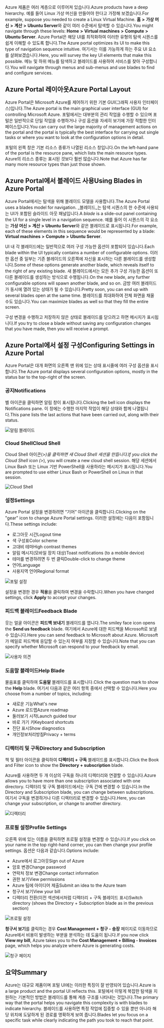 <span data-ttu-id="3a568-101">Azure 제품은 여러 계층으로 이루어져 있습니다.</span><span class="sxs-lookup"><span data-stu-id="3a568-101">Azure products have a deep hierarchy.</span></span> <span data-ttu-id="3a568-102">예를 들어 Linux 가상 머신을 만들어야 한다고 가정해 보겠습니다.</span><span class="sxs-lookup"><span data-stu-id="3a568-102">For example, suppose you needed to create a Linux Virtual Machine.</span></span> <span data-ttu-id="3a568-103">**홈** **>** **가상 머신** **>** **계산** **>** **Ubuntu Server**와 같이 여러 수준에서 탐색할 수 있습니다.</span><span class="sxs-lookup"><span data-stu-id="3a568-103">You might navigate through these levels: **Home** **>** **Virtual machines** **>** **Compute** **>** **Ubuntu Server**.</span></span> <span data-ttu-id="3a568-104">Azure Portal은 해당 UI를 최적화하여 이러한 유형의 탐색 시퀀스를 쉽게 이해할 수 있도록 합니다.</span><span class="sxs-lookup"><span data-stu-id="3a568-104">The Azure portal optimizes its UI to make this type of navigation sequence intuitive.</span></span> <span data-ttu-id="3a568-105">여기서는 이를 가능하게 하는 주요 UI 요소를 살펴보겠습니다.</span><span class="sxs-lookup"><span data-stu-id="3a568-105">Here, you will survey the key UI elements that make this possible.</span></span> <span data-ttu-id="3a568-106">메뉴 및 하위 메뉴를 탐색하고 블레이드를 사용하여 서비스를 찾아 구성합니다.</span><span class="sxs-lookup"><span data-stu-id="3a568-106">You will navigate through menus and sub-menus and use blades to find and configure services.</span></span>

## <a name="azure-portal-layout"></a><span data-ttu-id="3a568-107">Azure Portal 레이아웃</span><span class="sxs-lookup"><span data-stu-id="3a568-107">Azure Portal Layout</span></span>

<span data-ttu-id="3a568-108">Azure Portal은 Microsoft Azure를 제어하기 위한 기본 GUI(그래픽 사용자 인터페이스)입니다.</span><span class="sxs-lookup"><span data-stu-id="3a568-108">The Azure portal is the main graphical user interface (GUI) for controlling Microsoft Azure.</span></span> <span data-ttu-id="3a568-109">포털에서는 대부분의 관리 작업을 수행할 수 있으며 포털은 일반적으로 단일 작업을 수행하거나 구성 옵션을 자세히 보기에 가장 적합한 인터페이스입니다.</span><span class="sxs-lookup"><span data-stu-id="3a568-109">You can carry out the large majority of management actions on the portal and the portal is typically the best interface for carrying out single tasks or where you want to look at the configuration options in detail.</span></span>

<span data-ttu-id="3a568-110">포털의 왼쪽 창은 기본 리소스 종류가 나열된 리소스 창입니다.</span><span class="sxs-lookup"><span data-stu-id="3a568-110">On the left-hand pane of the portal is the resource pane, which lists the main resource types.</span></span> <span data-ttu-id="3a568-111">Azure의 리소스 종류는 표시된 것보다 훨씬 많습니다.</span><span class="sxs-lookup"><span data-stu-id="3a568-111">Note that Azure has far many more resource types than just those shown.</span></span>

## <a name="using-blades-in-azure-portal"></a><span data-ttu-id="3a568-112">Azure Portal에서 블레이드 사용</span><span class="sxs-lookup"><span data-stu-id="3a568-112">Using Blades in Azure Portal</span></span>

<span data-ttu-id="3a568-113">Azure Portal에서는 탐색을 위해 블레이드 모델을 사용합니다.</span><span class="sxs-lookup"><span data-stu-id="3a568-113">The Azure Portal uses a blades model for navigation.</span></span> <span data-ttu-id="3a568-114">_블레이드_는 탐색 시퀀스의 한 수준에 사용되는 UI가 포함된 슬라이드 아웃 패널입니다.</span><span class="sxs-lookup"><span data-stu-id="3a568-114">A _blade_ is a slide-out panel containing the UI for a single level in a navigation sequence.</span></span> <span data-ttu-id="3a568-115">예를 들어 이 시퀀스의 각 요소는 **가상 머신** **>** **계산** **>** **Ubuntu Server**와 같은 블레이드로 표시됩니다.</span><span class="sxs-lookup"><span data-stu-id="3a568-115">For example, each of these elements in this sequence would be represented by a blade: **Virtual machines** **>** **Compute** **>** **Ubuntu Server**.</span></span>

<span data-ttu-id="3a568-116">UI 내 각 블레이드에는 일반적으로 여러 구성 가능한 옵션이 포함되어 있습니다.</span><span class="sxs-lookup"><span data-stu-id="3a568-116">Each blade within the UI typically contains a number of configurable options.</span></span> <span data-ttu-id="3a568-117">이러한 옵션 중 일부는 기존 블레이드의 오른쪽에 자신을 표시하는 다른 블레이드를 생성합니다.</span><span class="sxs-lookup"><span data-stu-id="3a568-117">Some of these options generate another blade, which reveals itself to the right of any existing blade.</span></span> <span data-ttu-id="3a568-118">새 블레이드에서는 모든 추가 구성 가능한 옵션이 또 다른 블레이드를 생성하는 방식으로 수행됩니다.</span><span class="sxs-lookup"><span data-stu-id="3a568-118">On the new blade, any further configurable options will spawn another blade, and so on.</span></span> <span data-ttu-id="3a568-119">금방 여러 블레이드가 동시에 열려 있는 상태가 될 수 있습니다.</span><span class="sxs-lookup"><span data-stu-id="3a568-119">Pretty soon, you can end up with several blades open at the same time.</span></span> <span data-ttu-id="3a568-120">블레이드를 최대화하여 전체 화면을 채울 수도 있습니다.</span><span class="sxs-lookup"><span data-stu-id="3a568-120">You can maximize blades as well so that they fill the entire screen.</span></span>

<span data-ttu-id="3a568-121">구성 변경을 수행하고 저장하지 않은 상태로 블레이드를 닫으려고 하면 메시지가 표시됩니다.</span><span class="sxs-lookup"><span data-stu-id="3a568-121">If you try to close a blade without saving any configuration changes that you have made, then you will receive a prompt.</span></span>

## <a name="configuring-settings-in-azure-portal"></a><span data-ttu-id="3a568-122">Azure Portal에서 설정 구성</span><span class="sxs-lookup"><span data-stu-id="3a568-122">Configuring Settings in Azure Portal</span></span>

<span data-ttu-id="3a568-123">Azure Portal은 대개 화면의 오른쪽 맨 위에 있는 상태 표시줄에 여러 구성 옵션을 표시합니다.</span><span class="sxs-lookup"><span data-stu-id="3a568-123">The Azure portal displays several configuration options, mostly in the status bar to the top-right of the screen.</span></span>

### <a name="notifications"></a><span data-ttu-id="3a568-124">공지</span><span class="sxs-lookup"><span data-stu-id="3a568-124">Notifications</span></span>

<span data-ttu-id="3a568-125">벨 아이콘을 클릭하면 알림 창이 표시됩니다.</span><span class="sxs-lookup"><span data-stu-id="3a568-125">Clicking the bell icon displays the Notifications pane.</span></span> <span data-ttu-id="3a568-126">이 창에는 수행한 마지막 작업이 해당 상태와 함께 나열됩니다.</span><span class="sxs-lookup"><span data-stu-id="3a568-126">This pane lists the last actions that have been carried out, along with their status.</span></span>

![알림 블레이드](../images/2-notifications-blade.PNG)

### <a name="cloud-shell"></a><span data-ttu-id="3a568-128">Cloud Shell</span><span class="sxs-lookup"><span data-stu-id="3a568-128">Cloud Shell</span></span>

<span data-ttu-id="3a568-129">Cloud Shell 아이콘(>_)을 클릭하면 새 Cloud Shell 세션을 만듭니다.</span><span class="sxs-lookup"><span data-stu-id="3a568-129">If you click the Cloud Shell icon (>_), you will create a new cloud shell session.</span></span> <span data-ttu-id="3a568-130">해당 세션에서 Linux Bash 또는 Linux 기반 PowerShell을 사용하라는 메시지가 표시됩니다.</span><span class="sxs-lookup"><span data-stu-id="3a568-130">You are prompted to use either Linux Bash or PowerShell on Linux in that session.</span></span>

![Cloud Shell](../images/2-choose-shell.PNG)

### <a name="settings"></a><span data-ttu-id="3a568-132">설정</span><span class="sxs-lookup"><span data-stu-id="3a568-132">Settings</span></span>

<span data-ttu-id="3a568-133">Azure Portal 설정을 변경하려면 “기어” 아이콘을 클릭합니다.</span><span class="sxs-lookup"><span data-stu-id="3a568-133">Clicking on the "gear" icon to change Azure Portal settings.</span></span> <span data-ttu-id="3a568-134">이러한 설정에는 다음이 포함됩니다.</span><span class="sxs-lookup"><span data-stu-id="3a568-134">These settings include:</span></span>

* <span data-ttu-id="3a568-135">로그아웃 시간</span><span class="sxs-lookup"><span data-stu-id="3a568-135">Logout time</span></span>
* <span data-ttu-id="3a568-136">색 구성표</span><span class="sxs-lookup"><span data-stu-id="3a568-136">Color scheme</span></span>
* <span data-ttu-id="3a568-137">고대비 테마</span><span class="sxs-lookup"><span data-stu-id="3a568-137">High contrast themes</span></span>
* <span data-ttu-id="3a568-138">알림 메시지(모바일 장치 대상)</span><span class="sxs-lookup"><span data-stu-id="3a568-138">Toast notifications (to a mobile device)</span></span>
* <span data-ttu-id="3a568-139">테마를 변경하려면 두 번 클릭</span><span class="sxs-lookup"><span data-stu-id="3a568-139">Double-click to change theme</span></span>
* <span data-ttu-id="3a568-140">언어</span><span class="sxs-lookup"><span data-stu-id="3a568-140">Language</span></span>
* <span data-ttu-id="3a568-141">사용지역 언어</span><span class="sxs-lookup"><span data-stu-id="3a568-141">Regional format</span></span>

![포털 설정](../images/2-settings-blade.PNG)

<span data-ttu-id="3a568-143">설정을 변경한 경우 **적용**을 클릭하여 변경을 수락합니다.</span><span class="sxs-lookup"><span data-stu-id="3a568-143">When you have changed settings, click **Apply** to accept your changes.</span></span>

### <a name="feedback-blade"></a><span data-ttu-id="3a568-144">피드백 블레이드</span><span class="sxs-lookup"><span data-stu-id="3a568-144">Feedback Blade</span></span>

<span data-ttu-id="3a568-145">웃는 얼굴 아이콘은 **피드백 보내기** 블레이드를 엽니다.</span><span class="sxs-lookup"><span data-stu-id="3a568-145">The smiley face icon opens the **Send us feedback** blade.</span></span> <span data-ttu-id="3a568-146">여기에서 Azure에 대한 피드백을 Microsoft로 보낼 수 있습니다.</span><span class="sxs-lookup"><span data-stu-id="3a568-146">Here you can send feedback to Microsoft about Azure.</span></span> <span data-ttu-id="3a568-147">Microsoft가 메일로 피드백에 응답할 수 있는지 여부를 지정할 수 있습니다.</span><span class="sxs-lookup"><span data-stu-id="3a568-147">Note that you can specify whether Microsoft can respond to your feedback by email.</span></span>

![사용자 의견](../images/2-feedback-blade.PNG)

### <a name="help-blade"></a><span data-ttu-id="3a568-149">도움말 블레이드</span><span class="sxs-lookup"><span data-stu-id="3a568-149">Help Blade</span></span>

<span data-ttu-id="3a568-150">물음표를 클릭하여 **도움말** 블레이드를 표시합니다.</span><span class="sxs-lookup"><span data-stu-id="3a568-150">Click the question mark to show the **Help** blade.</span></span> <span data-ttu-id="3a568-151">여기서 다음과 같은 여러 항목 중에서 선택할 수 있습니다.</span><span class="sxs-lookup"><span data-stu-id="3a568-151">Here you choose from a number of topics, including:</span></span>

* <span data-ttu-id="3a568-152">새로운 기능</span><span class="sxs-lookup"><span data-stu-id="3a568-152">What's new</span></span>
* <span data-ttu-id="3a568-153">Azure 로드맵</span><span class="sxs-lookup"><span data-stu-id="3a568-153">Azure roadmap</span></span>
* <span data-ttu-id="3a568-154">둘러보기 시작</span><span class="sxs-lookup"><span data-stu-id="3a568-154">Launch guided tour</span></span>
* <span data-ttu-id="3a568-155">바로 가기 키</span><span class="sxs-lookup"><span data-stu-id="3a568-155">Keyboard shortcuts</span></span>
* <span data-ttu-id="3a568-156">진단 표시</span><span class="sxs-lookup"><span data-stu-id="3a568-156">Show diagnostics</span></span>
* <span data-ttu-id="3a568-157">개인정보처리방침</span><span class="sxs-lookup"><span data-stu-id="3a568-157">Privacy + terms</span></span>

### <a name="directory-and-subscription"></a><span data-ttu-id="3a568-158">디렉터리 및 구독</span><span class="sxs-lookup"><span data-stu-id="3a568-158">Directory and Subscription</span></span>

<span data-ttu-id="3a568-159">책 및 필터 아이콘을 클릭하여 **디렉터리 + 구독** 블레이드를 표시합니다.</span><span class="sxs-lookup"><span data-stu-id="3a568-159">Click the Book and Filter icon to show the **Directory + subscription** blade.</span></span>

<span data-ttu-id="3a568-160">Azure를 사용하면 두 개 이상의 구독을 하나의 디렉터리와 연결할 수 있습니다.</span><span class="sxs-lookup"><span data-stu-id="3a568-160">Azure allows you to have more than one subscription associated with one directory.</span></span> <span data-ttu-id="3a568-161">디렉터리 및 구독 블레이드에서는 구독 간에 변경할 수 있습니다.</span><span class="sxs-lookup"><span data-stu-id="3a568-161">In the Directory and Subscription blade, you can change between subscriptions.</span></span> <span data-ttu-id="3a568-162">여기서 구독을 변경하거나 다른 디렉터리로 변경할 수 있습니다.</span><span class="sxs-lookup"><span data-stu-id="3a568-162">Here, you can change your subscription, or change to another directory.</span></span>

![디렉터리](../images/2-directory-blade-1.PNG)

### <a name="profile-settings"></a><span data-ttu-id="3a568-164">프로필 설정</span><span class="sxs-lookup"><span data-stu-id="3a568-164">Profile Settings</span></span>

<span data-ttu-id="3a568-165">오른쪽 위에 있는 이름을 클릭하면 프로필 설정을 변경할 수 있습니다.</span><span class="sxs-lookup"><span data-stu-id="3a568-165">If you click on your name in the top right-hand corner, you can then change your profile settings.</span></span>
<span data-ttu-id="3a568-166">옵션은 다음과 같습니다.</span><span class="sxs-lookup"><span data-stu-id="3a568-166">Options include:</span></span>

* <span data-ttu-id="3a568-167">Azure에서 로그아웃</span><span class="sxs-lookup"><span data-stu-id="3a568-167">Sign out of Azure</span></span>
* <span data-ttu-id="3a568-168">암호 변경</span><span class="sxs-lookup"><span data-stu-id="3a568-168">Change password</span></span>
* <span data-ttu-id="3a568-169">연락처 정보 변경</span><span class="sxs-lookup"><span data-stu-id="3a568-169">Change contact information</span></span>
* <span data-ttu-id="3a568-170">권한 보기</span><span class="sxs-lookup"><span data-stu-id="3a568-170">View permissions</span></span>
* <span data-ttu-id="3a568-171">Azure 팀에 아이디어 제출</span><span class="sxs-lookup"><span data-stu-id="3a568-171">Submit an idea to the Azure team</span></span>
* <span data-ttu-id="3a568-172">청구서 보기</span><span class="sxs-lookup"><span data-stu-id="3a568-172">View your bill</span></span>
* <span data-ttu-id="3a568-173">디렉터리 전환(이전 섹션에서처럼 디렉터리 + 구독 블레이드 표시)</span><span class="sxs-lookup"><span data-stu-id="3a568-173">Switch directory (shows the Directory + Subscription blade as in the previous section)</span></span>

![프로필 설정](../images/2-portal-menu.png)

<span data-ttu-id="3a568-175">**청구서 보기**를 클릭하는 경우 **Cost Management + 청구 - 송장** 페이지로 이동하므로 Azure에서 비용이 발생하는 부분을 분석하는 데 도움이 됩니다.</span><span class="sxs-lookup"><span data-stu-id="3a568-175">If you now click **View my bill**, Azure takes you to the **Cost Management + Billing - Invoices** page, which helps you analyze where Azure is generating costs.</span></span>

![청구 페이지](../images/2-portal-billing.PNG)

## <a name="summary"></a><span data-ttu-id="3a568-177">요약</span><span class="sxs-lookup"><span data-stu-id="3a568-177">Summary</span></span>

<span data-ttu-id="3a568-178">Azure는 대규모 제품이며 포털 UI에는 이러한 특징이 잘 반영되어 있습니다.</span><span class="sxs-lookup"><span data-stu-id="3a568-178">Azure is a large product and the portal UI reflects this.</span></span> <span data-ttu-id="3a568-179">포털에서 이렇게 복잡한 탐색을 지원하는 기본적인 방법은 블레이드를 통해 계층 구조를 나타내는 것입니다.</span><span class="sxs-lookup"><span data-stu-id="3a568-179">The primary way that the portal helps you navigate this complexity is with blades to indicate hierarchy.</span></span> <span data-ttu-id="3a568-180">블레이드를 사용하면 특정 작업에 집중할 수 있을 뿐만 아니라 해당 위치에 도달하게 된 경로를 명확하게 보여 줍니다.</span><span class="sxs-lookup"><span data-stu-id="3a568-180">Blades let you focus on a specific task while clearly indicating the path you took to reach that point.</span></span>
